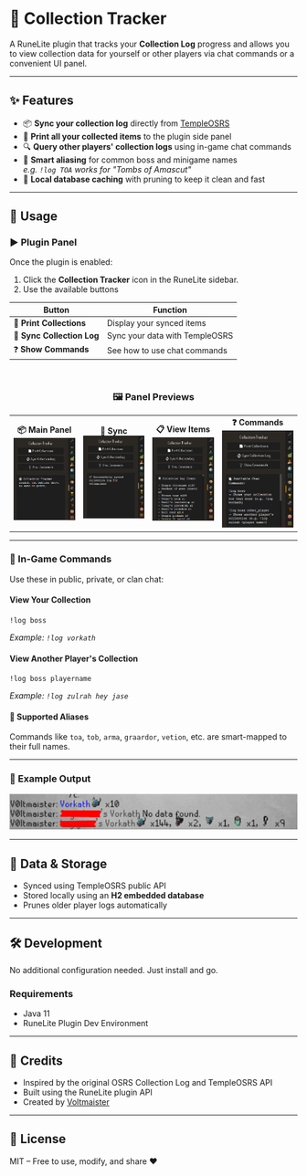 # 📘 Collection Tracker

A RuneLite plugin that tracks your **Collection Log** progress and allows you to view collection data for yourself or other players via chat commands or a convenient UI panel.

---

## ✨ Features

- 📦 **Sync your collection log** directly from [TempleOSRS](https://templeosrs.com/)
- 🧾 **Print all your collected items** to the plugin side panel
- 🔍 **Query other players' collection logs** using in-game chat commands
- 🧠 **Smart aliasing** for common boss and minigame names  
  _e.g. `!log TOA` works for "Tombs of Amascut"_
- 📀 **Local database caching** with pruning to keep it clean and fast

---

## 🚀 Usage

### ▶️ Plugin Panel

Once the plugin is enabled:

1. Click the **Collection Tracker** icon in the RuneLite sidebar.
2. Use the available buttons

<div align="center">

| Button | Function |
|--------|----------|
| 📄 **Print Collections** | Display your synced items |
| 🔄 **Sync Collection Log** | Sync your data with TempleOSRS |
| ❓ **Show Commands** | See how to use chat commands |

<br>

### 🖼️ Panel Previews

<table>
  <tr>
    <td align="center"><strong>📦 Main Panel</strong><br><img src="docs/Screenshot_1.png" width="160"/></td>
    <td align="center"><strong>🔄 Sync</strong><br><img src="docs/Screenshot_3.png" width="160"/></td>
    <td align="center"><strong>📋 View Items</strong><br><img src="docs/Screenshot_4.png" width="160"/></td>
    <td align="center"><strong>❓ Commands</strong><br><img src="docs/Screenshot_2.png" width="160"/></td>
  </tr>
</table>

</div>

---

### 💬 In-Game Commands

Use these in public, private, or clan chat:

#### View Your Collection
```text
!log boss
```
_Example: `!log vorkath`_

#### View Another Player's Collection
```text
!log boss playername
```
_Example: `!log zulrah hey jase`_

#### 🔀 Supported Aliases
Commands like `toa`, `tob`, `arma`, `graardor`, `vetion`, etc. are smart-mapped to their full names.

---

### 💬 Example Output

<div align="center">
  <img src="docs/Screenshot_5.png" width="540"/>
</div>

---

## 📍 Data & Storage

- Synced using TempleOSRS public API
- Stored locally using an **H2 embedded database**
- Prunes older player logs automatically

---

## 🛠️ Development

No additional configuration needed. Just install and go.

### Requirements
- Java 11
- RuneLite Plugin Dev Environment

---

## 🤝 Credits

- Inspired by the original OSRS Collection Log and TempleOSRS API
- Built using the RuneLite plugin API
- Created by [Voltmaister](https://github.com/Voltmaister)

---

## 📄 License

MIT – Free to use, modify, and share ❤️
